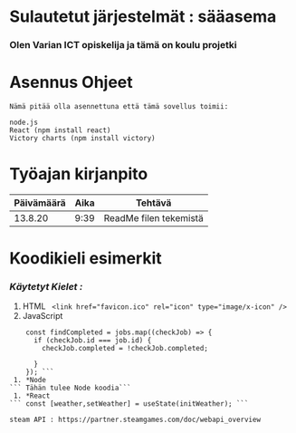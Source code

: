 # Sulautetut järjestelmät : sääasema

### Olen Varian ICT opiskelija ja tämä on koulu projetki

# Asennus Ohjeet 

    Nämä pitää olla asennettuna että tämä sovellus toimii:

    node.js
    React (npm install react)
    Victory charts (npm install victory)

# Työajan kirjanpito
Päivämäärä | Aika | Tehtävä
-----------|------|--------
13.8.20    | 9:39 | ReadMe filen tekemistä


# Koodikieli esimerkit

### *Käytetyt Kielet :*

 1. HTML
```  <link href="favicon.ico" rel="icon" type="image/x-icon" /> ```
 1. JavaScript
``` const handleComplete = (job) => {
    const findCompleted = jobs.map((checkJob) => {
      if (checkJob.id === job.id) {
        checkJob.completed = !checkJob.completed;

      }
    }); ```
 1. *Node
``` Tähän tulee Node koodia```
 1. *React
``` const [weather,setWeather] = useState(initWeather); ```

steam API : https://partner.steamgames.com/doc/webapi_overview
